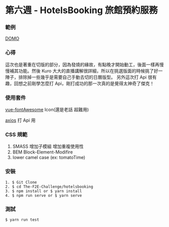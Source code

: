 # 第六週 - HotelsBooking 旅館預約服務

### 範例

[DOMO](https://rexhung0302.github.io/The-F2E-Challenge/hotelsbooking/dist/index.html#/index)

### 心得
這次也是著重在切版的部分，因為發燒的緣故，有點晚才開始動工，後面一樣再慢慢補其功能。然後 Kuro 大大的直播講解很詳細，所以在挑選版面的時候挑了好一陣子，排除掉一些幾乎是需要自己手動去切的日曆版型。
另外這次打 Api 很有趣，回想之前剛學怎麼打 Api，剛打成功的那一次真的是覺得太神奇了傑克！

### 使用套件

[vue-fontAwesome](https://fontawesome.com/?from=io) Icon(還是老話 超難用)

[axios](https://github.com/axios/axios) 打 Api 用

### CSS 規範
1. SMASS 增加子模組 增加重複使用性
2. BEM Block-Element-Modifire
3. lower camel case (ex: tomatoTime)

### 安裝
```
1. $ Git Clone
2. $ cd The-F2E-Challenge/hotelsbooking
3. $ npm install or $ yarn install
4. $ npm run serve or $ yarn serve
```

### 測試
```
$ yarn run test
```